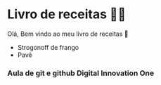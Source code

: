 # Livro de receitas :man_cook:

Olá, Bem vindo ao meu livro de receitas :wave:

- Strogonoff de frango
- Pavê


### Aula de git e github Digital Innovation One
